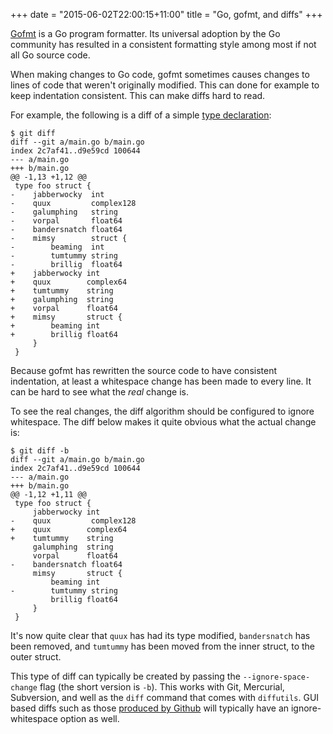 +++
date = "2015-06-02T22:00:15+11:00"
title = "Go, gofmt, and diffs"
+++

<!--Categories = ["Development", "GoLang"]-->
<!--Tags = ["go", "golang", "gofmt", "fmt", "diff", "git", "whitespace", "ignore", "hg", "mercurial", "svn", "subversion", "github"]-->

[Gofmt](https://golang.org/cmd/gofmt/) is a Go program formatter. Its universal
adoption by the Go community has resulted in a consistent formatting style
among most if not all Go source code.

When making changes to Go code, gofmt sometimes causes changes to lines of code
that weren't originally modified. This can done for example to keep indentation
consistent. This can make diffs hard to read.

For example, the following is a diff of a simple
[type declaration](https://golang.org/ref/spec#Type_declarations):

    $ git diff
    diff --git a/main.go b/main.go
    index 2c7af41..d9e59cd 100644
    --- a/main.go
    +++ b/main.go
    @@ -1,13 +1,12 @@
     type foo struct {
    -    jabberwocky  int
    -    quux         complex128
    -    galumphing   string
    -    vorpal       float64
    -    bandersnatch float64
    -    mimsy        struct {
    -        beaming  int
    -        tumtummy string
    -        brillig  float64
    +    jabberwocky int
    +    quux        complex64
    +    tumtummy    string
    +    galumphing  string
    +    vorpal      float64
    +    mimsy       struct {
    +        beaming int
    +        brillig float64
         }
     }

Because gofmt has rewritten the source code to have consistent indentation, at
least a whitespace change has been made to every line. It can be hard to see
what the _real_ change is.

To see the real changes, the diff algorithm should be configured to ignore
whitespace. The diff below makes it quite obvious what the actual change is:

    $ git diff -b
    diff --git a/main.go b/main.go
    index 2c7af41..d9e59cd 100644
    --- a/main.go
    +++ b/main.go
    @@ -1,12 +1,11 @@
     type foo struct {
         jabberwocky int
    -    quux         complex128
    +    quux        complex64
    +    tumtummy    string
         galumphing  string
         vorpal      float64
    -    bandersnatch float64
         mimsy       struct {
             beaming int
    -        tumtummy string
             brillig float64
         }
     }

It's now quite clear that `quux` has had its type modified, `bandersnatch` has
been removed, and `tumtummy` has been moved from the inner struct, to the outer
struct.

This type of diff can typically be created by passing the
`--ignore-space-change` flag (the short version is `-b`). This works with Git,
Mercurial, Subversion, and well as the `diff` command that comes with
`diffutils`.  GUI based diffs such as those [produced by
Github](https://github.com/blog/967-github-secrets) will typically have an
ignore-whitespace option as well.

